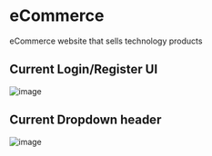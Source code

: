 # eCommerce
eCommerce website that sells technology products
## Current Login/Register UI
![image](https://github.com/huynguyen27/eCommerce/assets/76889670/8f159468-d293-4792-844e-66e1ddc4e299)
## Current Dropdown header
![image](https://github.com/huynguyen27/eCommerce/assets/76889670/f0bef8b5-3510-4d55-9c45-39635ea0634b)

